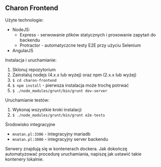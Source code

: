 Charon Frontend
---------------

Użyte technologie:
* NodeJS:
    * Express - serwowanie plików statycznych i proxowanie zapytań do backendu
    * Protractor - automatyczcne testy E2E przy użyciu Selenium
* AngularJS

Instalacja i uruchamianie:

1. Sklonuj repozytorium
2. Zainstaluj nodejs (4.x.x lub wyżej) oraz npm (2.x.x lub wyżej)
3. `$ cd charon-frontend`
4. `$ npm install` - pierwsza instalacja może trochę potrwać
5. `$ ./node_modules/grunt/bin/grunt dev-server`

Uruchamianie testów:

1. Wykonaj wszystkie kroki instalacji
2. `$ ./node_modules/grunt/bin/grunt e2e-tests`


Środowisko integracyjne

* `mnatan.pl:3306` - integracyjny mariadb
* `mnatan.pl:3000` - integracyjny server backendu

Serwery znajdują się w kontenerach dockera. Jak dokończę automatyzować procedurę uruchamiania, napiszę jak ustawić takie kontenery lokalnie.
